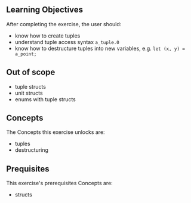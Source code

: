 ## Learning Objectives

After completing the exercise, the user should:

- know how to create tuples
- understand tuple access syntax `a_tuple.0`
- know how to destructure tuples into new variables, e.g. `let (x, y) = a_point;`

## Out of scope

- tuple structs
- unit structs
- enums with tuple structs

## Concepts

The Concepts this exercise unlocks are:

- tuples
- destructuring

## Prequisites

This exercise's prerequisites Concepts are:

- structs
